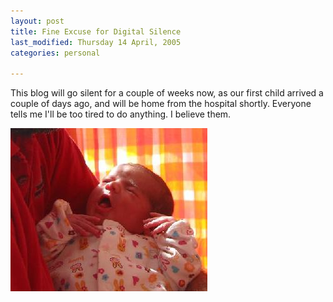 ```yaml
---
layout: post
title: Fine Excuse for Digital Silence
last_modified: Thursday 14 April, 2005
categories: personal

---
```


This blog will go silent for a couple of weeks now, as our first child arrived a couple of days ago, and will be home from the hospital shortly. Everyone tells me I'll be too tired to do anything. I believe them.

![firstone.jpg ](/assets/images/2005-04-14-firstone.jpg)
